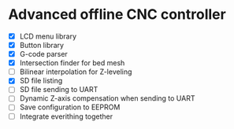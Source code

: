 # Advanced offline CNC controller

- [x] LCD menu library
- [x] Button library
- [x] G-code parser
- [x] Intersection finder for bed mesh 
- [ ] Bilinear interpolation for Z-leveling
- [x] SD file listing
- [ ] SD file sending to UART
- [ ] Dynamic Z-axis compensation when sending to UART
- [ ] Save configuration to EEPROM
- [ ] Integrate everithing together
